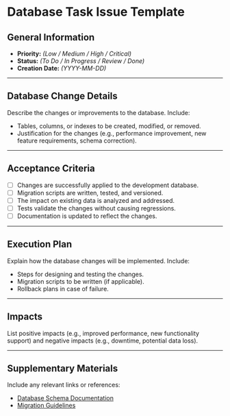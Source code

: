 # Database Task Issue Template

## General Information
- **Priority:** *(Low / Medium / High / Critical)*
- **Status:** *(To Do / In Progress / Review / Done)*
- **Creation Date:** *(YYYY-MM-DD)*

---

## Database Change Details
Describe the changes or improvements to the database. Include:
- Tables, columns, or indexes to be created, modified, or removed.
- Justification for the changes (e.g., performance improvement, new feature requirements, schema correction).

---

## Acceptance Criteria
- [ ] Changes are successfully applied to the development database.
- [ ] Migration scripts are written, tested, and versioned.
- [ ] The impact on existing data is analyzed and addressed.
- [ ] Tests validate the changes without causing regressions.
- [ ] Documentation is updated to reflect the changes.

---

## Execution Plan
Explain how the database changes will be implemented. Include:
- Steps for designing and testing the changes.
- Migration scripts to be written (if applicable).
- Rollback plans in case of failure.

---

## Impacts
List positive impacts (e.g., improved performance, new functionality support) and negative impacts (e.g., downtime, potential data loss).

---

## Supplementary Materials
Include any relevant links or references:
- [Database Schema Documentation](#)
- [Migration Guidelines](#)
